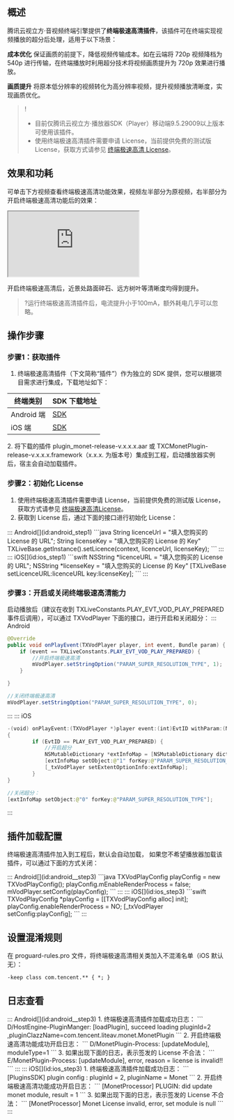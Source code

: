 ## 概述
腾讯云视立方·音视频终端引擎提供了**终端极速高清插件**，该插件可在终端实现视频播放的超分后处理，适用于以下场景：

**成本优化**
保证画质的前提下，降低视频传输成本。如在云端将 720p 视频降档为 540p 进行传输，在终端播放时利用超分技术将视频画质提升为 720p 效果进行播放。

**画质提升**
将原本低分辨率的视频转化为高分辨率视频，提升视频播放清晰度，实现画质优化。

>!
>- 目前仅腾讯云视立方·播放器SDK（Player）移动端9.5.29009以上版本可使用该插件。
>- 使用终端极速高清插件需要申请 License，当前提供免费的测试版 License，获取方式请参见 [终端极速高清 License](https://cloud.tencent.com/document/product/881/72422)。

## 效果和功耗

可单击下方视频查看终端极速高清功能效果，视频左半部分为原视频，右半部分为开启终端极速高清功能后的效果：
<div class="doc-video-mod"><iframe src="https://cloud.tencent.com/edu/learning/quick-play/3582-62190?source=gw.doc.media&withPoster=1&notip=1"></iframe></div>

开启终端极速高清后，近景处路面碎石、远方树叶等清晰度均得到提升。
>?运行终端极速高清插件后，电流提升小于100mA，额外耗电几乎可以忽略。

## 操作步骤
### 步骤1：获取插件
1. 终端极速高清插件（下文简称“插件”）作为独立的 SDK 提供，您可以根据项目需求进行集成，下载地址如下：
<table>
   <thead><tr>
      <th>终端类别</td>
      <th >SDK 下载地址</td>
   </thead></tr>
   <tbody><tr>
      <td>Android 端</td>
      <td><a href="https://mediacloud-76607.gzc.vod.tencent-cloud.com/TXCTbPlayer/TXCTbPlayerSDK/Release/Android/plugins/monet/plugin_monet_release_latest.zip">SDK</a></td>
   </tr>
   <tr>
      <td>iOS 端</td>
      <td><a href="https://mediacloud-76607.gzc.vod.tencent-cloud.com/TXCTbPlayer/TXCTbPlayerSDK/Release/iOS/plugins/monet/plugin_monet_release_latest.zip">SDK</a></td>
   </tr>
</tbody></table>
2. 将下载的插件 plugin_monet-release-v.x.x.x.aar 或 TXCMonetPlugin-release-v.x.x.x.framework（x.x.x. 为版本号）集成到工程，启动播放器实例后，宿主会自动加载插件。

### 步骤2：初始化 License
1. 使用终端极速高清插件需要申请 License，当前提供免费的测试版 License，获取方式请参见 [终端极速高清License](https://cloud.tencent.com/document/product/1449/68750)。
2. 获取到 License 后，通过下面的接口进行初始化 License：
<dx-tabs>
::: Android[](id:android_step1)
```java
String licenceUrl = "填入您购买的 License 的 URL";
String licenseKey = "填入您购买的 License 的 Key"
TXLiveBase.getInstance().setLicence(context, licenceUrl, licenseKey);
```
:::
::: iOS[](id:ios_step1)
```swift
NSString *licenceURL = "填入您购买的 License 的 URL";
NSString *licenseKey = "填入您购买的 License 的 Key"
[TXLiveBase setLicenceURL:licenceURL key:licenseKey];
```
:::
</dx-tabs>

### 步骤3：开启或关闭终端极速高清能力

启动播放后（建议在收到 TXLiveConstants.PLAY_EVT_VOD_PLAY_PREPARED 事件后调用），可以通过 TXVodPlayer 下面的接口，进行开启和关闭超分：
<dx-tabs>
::: Android[](id:android__step3)
```java
@Override
public void onPlayEvent(TXVodPlayer player, int event, Bundle param) {
    if (event == TXLiveConstants.PLAY_EVT_VOD_PLAY_PREPARED) {
        //开启终端极速高清   
        mVodPlayer.setStringOption("PARAM_SUPER_RESOLUTION_TYPE", 1);
    }

}

//关闭终端极速高清
mVodPlayer.setStringOption("PARAM_SUPER_RESOLUTION_TYPE", 0);
```
:::
::: iOS[](id:ios_step3)
```swift
-(void) onPlayEvent:(TXVodPlayer *)player event:(int)EvtID withParam:(NSDictionary*)param
{
		if (EvtID == PLAY_EVT_VOD_PLAY_PREPARED) {
			//开启超分
			NSMutableDictionary *extInfoMap = [NSMutableDictionary dictionary];
			[extInfoMap setObject:@"1" forKey:@"PARAM_SUPER_RESOLUTION_TYPE"];
			[_txVodPlayer setExtentOptionInfo:extInfoMap];
		}
}

//关闭超分：
[extInfoMap setObject:@"0" forKey:@"PARAM_SUPER_RESOLUTION_TYPE"];
```
:::
</dx-tabs>

## 插件加载配置
终端极速高清插件加入到工程后，默认会自动加载， 如果您不希望播放器加载该插件，可以通过下面的方式关闭：

<dx-tabs>
::: Android[](id:android__step3)
```java
TXVodPlayConfig playConfig = new TXVodPlayConfig();
playConfig.mEnableRenderProcess = false;
mVodPlayer.setConfig(playConfig);
```
:::
::: iOS[](id:ios_step3)
```swift
TXVodPlayConfig *playConfig = [[TXVodPlayConfig alloc] init];
playConfig.enableRenderProcess = NO;
[_txVodPlayer setConfig:playConfig];
```
:::
</dx-tabs>


## 设置混淆规则

在 proguard-rules.pro 文件，将终端极速高清相关类加入不混淆名单（iOS 默认无）：
```xml
-keep class com.tencent.** { *; }
```

## 日志查看

<dx-tabs>
::: Android[](id:android__step3)
1. 终端极速高清插件加载成功日志：
```
D/HostEngine-PluginManger: [loadPlugin], succeed loading pluginId=2 ,pluginClazzName=com.tencent.liteav.monet.MonetPlugin
```
2. 开启终端极速高清功能成功开启日志：
 ```
 D/MonetPlugin-Process: [updateModule], moduleType=1
 ```
3. 如果出现下面的日志，表示签发的 License 不合法：
```
E/MonetPlugin-Process: [updateModule], error, reason = license is invalid!!
```
:::
::: iOS[](id:ios_step3)
1. 终端极速高清插件加载成功日志：
```
[PluginsSDK] plugin config : pluginId = 2, pluginName = Monet
```
2. 开启终端极速高清功能成功开启日志：
``` 
[MonetProcessor] PLUGIN: did update monet module, result = 1
```
3. 如果出现下面的日志，表示签发的 License 不合法：
```
[MonetProcessor] Monet License invalid, error, set module is null
```
:::
</dx-tabs>
